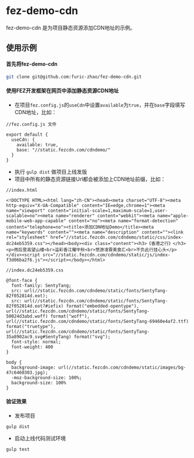 # fez-demo-cdn
fez-demo-cdn 是为项目静态资源添加CDN地址的示例。

## 使用示例
#### 首先将fez-demo-cdn

```bash
git clone git@github.com:furic-zhao/fez-demo-cdn.git
```

#### 使用FEZ开发框架在网页中添加静态资源CDN地址

- 在项目`fez.config.js`的`useCdn`中设置`available`为`true`，并在`base`字段填写CDN地址，比如：

```
//fez.config.js 文件

export default {
  useCdn: {
    available: true,
    base: "//static.fezcdn.com/cdndemo/"
  }
}
```

- 执行 `gulp dist` 做项目上线发版
- 项目中所有的静态资源链接Url都会被添加上CDN地址前缀，比如：

```
//index.html

<!DOCTYPE HTML><html lang="zh-CN"><head><meta charset="UTF-8"><meta http-equiv="X-UA-Compatible" content="IE=edge,chrome=1"><meta name="viewport" content="initial-scale=1,maximum-scale=1,user-scalable=no"><meta name="renderer" content="webkit"><meta name="apple-mobile-web-app-capable" content="no"><meta name="format-detection" content="telephone=no"><title>添加CDN地址Demo</title><meta name="keywords" content=""><meta name="description" content=""><link rel="stylesheet" href="//static.fezcdn.com/cdndemo/static/css/index-dc24eb5359.css"></head><body><div class="content"><h3>《香港之行》</h3><p>雨后登高望山楼<br>溢彩香江曜中秋<br>悠游凌霄美食汇<br>不负此行挂心头</p></div><script src="//static.fezcdn.com/cdndemo/static/js/index-f3d06ba2f6.js"></script></body></html>
```

```
//index.dc24eb5359.css

@font-face {
  font-family: SentyTang;
  src: url(//static.fezcdn.com/cdndemo/static/fonts/SentyTang-82f052814d.eot);
  src: url(//static.fezcdn.com/cdndemo/static/fonts/SentyTang-82f052814d.eot?#iefix) format("embedded-opentype"), url(//static.fezcdn.com/cdndemo/static/fonts/SentyTang-50024d3abd.woff) format("woff"), url(//static.fezcdn.com/cdndemo/static/fonts/SentyTang-69460e4af2.ttf) format("truetype"), url(//static.fezcdn.com/cdndemo/static/fonts/SentyTang-35a8902ac9.svg#SentyTang) format("svg");
  font-style: normal;
  font-weight: 400
}

body {
  background-image: url(//static.fezcdn.com/cdndemo/static/images/bg-47c6460303.jpg);
  -moz-background-size: 100%;
  background-size: 100%
}
```

#### 验证效果

- 发布项目

```
gulp dist
```

- 启动上线代码测试环境

```bash
gulp test
```